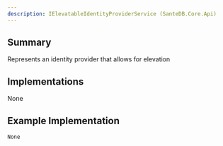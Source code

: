 ```yaml
---
description: IElevatableIdentityProviderService (SanteDB.Core.Api)
---
```


## Summary
Represents an identity provider that allows for elevation

## Implementations

None

## Example Implementation
```
None
```

